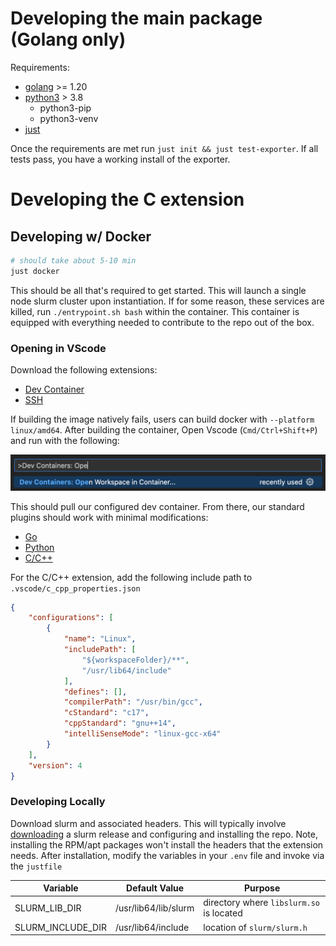 <!--
SPDX-FileCopyrightText: 2023 Rivos Inc.

SPDX-License-Identifier: Apache-2.0
-->
# Developing the main package (Golang only)

Requirements:
  - [golang](https://go.dev/doc/install) >= 1.20
  - [python3](https://www.python.org/downloads/) > 3.8
    - python3-pip
    - python3-venv
  - [just](https://github.com/casey/just)

Once the requirements are met run `just init && just test-exporter`. If all tests pass, you have a working install of the exporter.


# Developing the C extension

## Developing w/ Docker

```bash
# should take about 5-10 min
just docker
```

This should be all that's required to get started. This will launch a single node slurm cluster upon instantiation. If for some reason, these services are killed, run `./entrypoint.sh bash` within the container. This container is equipped with everything needed to contribute to the repo out of the box.

### Opening in VScode

Download the following extensions:
  - [Dev Container](https://marketplace.visualstudio.com/items?itemName=ms-vscode-remote.remote-containers)
  - [SSH](https://marketplace.visualstudio.com/items?itemName=ms-vscode-remote.remote-ssh)

If building the image natively fails, users can build docker with `--platform linux/amd64`. After building the container,
Open Vscode (`Cmd/Ctrl+Shift+P`) and run with the following:

![launch dev container](<images/dev_container_launch.png>)

This should pull our configured dev container. From there, our standard plugins should work with minimal modifications:

  - [Go](https://marketplace.visualstudio.com/items?itemName=golang.Go)
  - [Python](https://marketplace.visualstudio.com/items?itemName=ms-python.python)
  - [C/C++](https://marketplace.visualstudio.com/items?itemName=ms-vscode.cpptools)

For the C/C++ extension, add the following include path to `.vscode/c_cpp_properties.json`

```json
{
    "configurations": [
        {
            "name": "Linux",
            "includePath": [
                "${workspaceFolder}/**",
                "/usr/lib64/include"
            ],
            "defines": [],
            "compilerPath": "/usr/bin/gcc",
            "cStandard": "c17",
            "cppStandard": "gnu++14",
            "intelliSenseMode": "linux-gcc-x64"
        }
    ],
    "version": 4
}
```

### Developing Locally

Download slurm and associated headers. This will typically involve [downloading](https://github.com/SchedMD/slurm/tags) a slurm release and
configuring and installing the repo. Note, installing the RPM/apt packages won't install the headers that the extension needs.
After installation, modify the variables in your `.env` file and invoke via the `justfile`

| Variable          | Default Value        | Purpose                                                                     |
|-------------------|----------------------|-----------------------------------------------------------------------------|
| SLURM_LIB_DIR     | /usr/lib64/lib/slurm | directory where `libslurm.so` is located                                    |
| SLURM_INCLUDE_DIR | /usr/lib64/include   | location of `slurm/slurm.h`                                                 |
